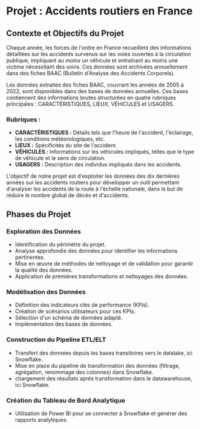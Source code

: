 # Projet : Accidents routiers en France

## Contexte et Objectifs du Projet

Chaque année, les forces de l'ordre en France recueillent des informations détaillées sur les accidents survenus sur les voies ouvertes à la circulation publique, impliquant au moins un véhicule et entraînant au moins une victime nécessitant des soins. Ces données sont archivées annuellement dans des fiches BAAC (Bulletin d'Analyse des Accidents Corporels).

Les données extraites des fiches BAAC, couvrant les années de 2005 à 2022, sont disponibles dans des bases de données annuelles. Ces bases contiennent des informations brutes structurées en quatre rubriques principales : CARACTÉRISTIQUES, LIEUX, VÉHICULES et USAGERS.

### Rubriques :
- **CARACTÉRISTIQUES :** Détails tels que l'heure de l'accident, l'éclairage, les conditions météorologiques, etc.
- **LIEUX :** Spécificités du site de l'accident.
- **VÉHICULES :** Informations sur les véhicules impliqués, telles que le type de véhicule et le sens de circulation.
- **USAGERS :** Description des individus impliqués dans les accidents.

L'objectif de notre projet est d'exploiter les données des dix dernières années sur les accidents routiers pour développer un outil permettant d'analyser les accidents de la route à l'échelle nationale, dans le but de réduire le nombre global de décès et d'accidents.

## Phases du Projet

### Exploration des Données
- Identification du périmètre du projet.
- Analyse approfondie des données pour identifier les informations pertinentes.
- Mise en œuvre de méthodes de nettoyage et de validation pour garantir la qualité des données.
- Application de premières transformations et nettoyages des données.

### Modélisation des Données
- Définition des indicateurs clés de performance (KPIs).
- Création de scénarios utilisateurs pour ces KPIs.
- Sélection d'un schéma de données adapté.
- Implémentation des bases de données.

### Construction du Pipeline ETL/ELT
- Transfert des données depuis les bases transitoires vers le datalake, ici Snowflake.
- Mise en place du pipeline de transformation des données (filtrage, agrégation, renommage des colonnes) dans Snowflake.
- chargement des résultats après transformation dans le datawarehouse, ici Snowflake.

### Création du Tableau de Bord Analytique
- Utilisation de Power BI pour se connecter à Snowflake et générer des rapports analytiques.
